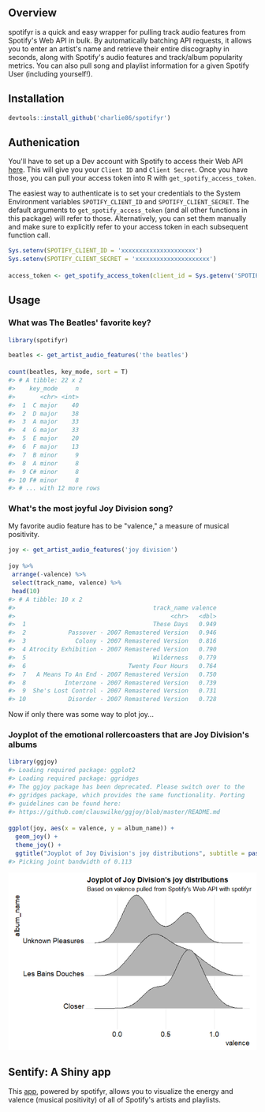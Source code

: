 
<!-- README.md is generated from README.Rmd. Please edit that file -->
Overview
--------

spotifyr is a quick and easy wrapper for pulling track audio features from Spotify's Web API in bulk. By automatically batching API requests, it allows you to enter an artist's name and retrieve their entire discography in seconds, along with Spotify's audio features and track/album popularity metrics. You can also pull song and playlist information for a given Spotify User (including yourself!).

Installation
------------

``` r
devtools::install_github('charlie86/spotifyr')
```

Authenication
-------------

You'll have to set up a Dev account with Spotify to access their Web API [here](https://developer.spotify.com/my-applications/#!/applications). This will give you your `Client ID` and `Client Secret`. Once you have those, you can pull your access token into R with `get_spotify_access_token`.

The easiest way to authenticate is to set your credentials to the System Environment variables `SPOTIFY_CLIENT_ID` and `SPOTIFY_CLIENT_SECRET`. The default arguments to `get_spotify_access_token` (and all other functions in this package) will refer to those. Alternatively, you can set them manually and make sure to explicitly refer to your access token in each subsequent function call.

``` r
Sys.setenv(SPOTIFY_CLIENT_ID = 'xxxxxxxxxxxxxxxxxxxxx')
Sys.setenv(SPOTIFY_CLIENT_SECRET = 'xxxxxxxxxxxxxxxxxxxxx')

access_token <- get_spotify_access_token(client_id = Sys.getenv('SPOTIFY_CLIENT_ID'), client_secret = Sys.getenv('SPOTIFY_CLIENT_SECRET'))
```

Usage
-----

### What was The Beatles' favorite key?

``` r
library(spotifyr)
```

``` r
beatles <- get_artist_audio_features('the beatles')

count(beatles, key_mode, sort = T)
#> # A tibble: 22 x 2
#>    key_mode     n
#>       <chr> <int>
#>  1  C major    40
#>  2  D major    38
#>  3  A major    33
#>  4  G major    33
#>  5  E major    20
#>  6  F major    13
#>  7  B minor     9
#>  8  A minor     8
#>  9 C# minor     8
#> 10 F# minor     8
#> # ... with 12 more rows
```

### What's the most joyful Joy Division song?

My favorite audio feature has to be "valence," a measure of musical positivity.

``` r
joy <- get_artist_audio_features('joy division')

joy %>% 
 arrange(-valence) %>% 
 select(track_name, valence) %>% 
 head(10)
#> # A tibble: 10 x 2
#>                                       track_name valence
#>                                            <chr>   <dbl>
#>  1                                    These Days   0.949
#>  2            Passover - 2007 Remastered Version   0.946
#>  3              Colony - 2007 Remastered Version   0.816
#>  4 Atrocity Exhibition - 2007 Remastered Version   0.790
#>  5                                    Wilderness   0.779
#>  6                             Twenty Four Hours   0.764
#>  7   A Means To An End - 2007 Remastered Version   0.750
#>  8           Interzone - 2007 Remastered Version   0.739
#>  9  She's Lost Control - 2007 Remastered Version   0.731
#> 10            Disorder - 2007 Remastered Version   0.728
```

Now if only there was some way to plot joy...

### Joyplot of the emotional rollercoasters that are Joy Division's albums

``` r
library(ggjoy)
#> Loading required package: ggplot2
#> Loading required package: ggridges
#> The ggjoy package has been deprecated. Please switch over to the
#> ggridges package, which provides the same functionality. Porting
#> guidelines can be found here:
#> https://github.com/clauswilke/ggjoy/blob/master/README.md

ggplot(joy, aes(x = valence, y = album_name)) + 
  geom_joy() + 
  theme_joy() +
  ggtitle("Joyplot of Joy Division's joy distributions", subtitle = paste0("Based on valence pulled from Spotify's Web API with spotifyr"))
#> Picking joint bandwidth of 0.113
```

![](README-unnamed-chunk-4-1.png)

Sentify: A Shiny app
--------------------

This [app](http://rcharlie.net/sentify/), powered by spotifyr, allows you to visualize the energy and valence (musical positivity) of all of Spotify's artists and playlists.
